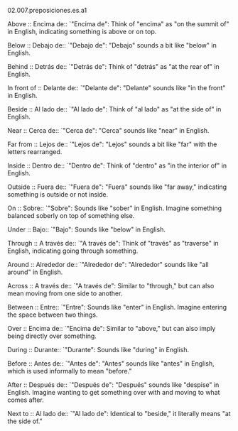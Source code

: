 02.007.preposiciones.es.a1

Above :: Encima de::
`"Encima de": Think of "encima" as "on the summit of" in English, indicating something is above or on top.

Below :: Debajo de::
`"Debajo de": "Debajo" sounds a bit like "below" in English.

Behind :: Detrás de::
`"Detrás de": Think of "detrás" as "at the rear of" in English.

In front of :: Delante de::
`"Delante de": "Delante" sounds like "in the front" in English.

Beside :: Al lado de::
`"Al lado de": Think of "al lado" as "at the side of" in English.

Near :: Cerca de::
`"Cerca de": "Cerca" sounds like "near" in English.

Far from :: Lejos de::
`"Lejos de": "Lejos" sounds a bit like "far" with the letters rearranged.

Inside :: Dentro de::
`"Dentro de": Think of "dentro" as "in the interior of" in English.

Outside :: Fuera de::
`"Fuera de": "Fuera" sounds like "far away," indicating something is outside or not inside.

On :: Sobre::
`"Sobre": Sounds like "sober" in English. Imagine something balanced soberly on top of something else.

Under :: Bajo::
`"Bajo": Sounds like "below" in English.

Through :: A través de::
`"A través de": Think of "través" as "traverse" in English, indicating going through something.

Around :: Alrededor de::
`"Alrededor de": "Alrededor" sounds like "all around" in English.

Across :: A través de::
`"A través de": Similar to "through," but can also mean moving from one side to another.

Between :: Entre::
`"Entre": Sounds like "enter" in English. Imagine entering the space between two things.

Over :: Encima de::
`"Encima de": Similar to "above," but can also imply being directly over something.

During :: Durante::
`"Durante": Sounds like "during" in English.

Before :: Antes de::
`"Antes de": "Antes" sounds like "antes" in English, which is used informally to mean "before."

After :: Después de::
`"Después de": "Después" sounds like "despise" in English. Imagine wanting to get something over with and moving to what comes after.

Next to :: Al lado de::
`"Al lado de": Identical to "beside," it literally means "at the side of."
